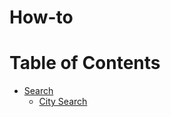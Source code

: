 # How-to

Table of Contents
=================

  * [Search](/Search)
    * [City Search](/Search/city-search.md)
